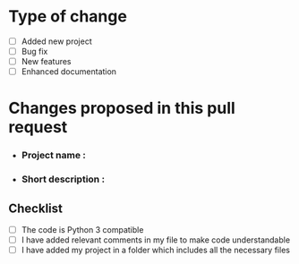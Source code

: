 # Type of change 

- [ ] Added new project
- [ ] Bug fix
- [ ] New features 
- [ ] Enhanced documentation

# Changes proposed in this pull request

* ### Project name :


* ### Short description : 

## Checklist

- [ ] The code is Python 3 compatible
- [ ] I have added relevant comments in my file to make code understandable
- [ ] I have added my project in a folder which includes all the necessary files 